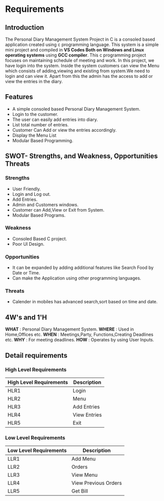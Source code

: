 
# Requirements

## Introduction
The Personal Diary Management System Project in C is a consoled based application created using c programming language. This system is a simple mini project and compiled in **VS Codes Both on Windows and Linux operating systems** using **GCC compiler**. This c programming project focuses on maintaining schedule of meeting and work. In this project, we have login into the system. Inside the system customers can view the Menu which consists of adding,viewing and existing from system.We need to login and can view it. Apart from this the admin has the access to add or view the entries in the diary.

## Features
- A simple consoled based Personal Diary Management System.
- Login to the customer.
- The user can easily add entries into diary.
- List total number of entries.
- Customer Can Add or view the entries accordingly.
- Display the Menu List
- Modular Based Programming.

## SWOT- Strengths, and Weakness, Opportunities Threats
### Strengths
- User Friendly.
- Login and Log out.
- Add Entries.
- Admin and Customers windows.
- Customer can Add,View or Exit from System.
- Modular Based Programs.

### Weakness
-  Consoled Based C project.
- Poor UI Design.

### Opportunities
-  It can be expanded by adding additional features like Search Food by Date or Time.
- Can make the Application using other programming languages.

### Threats
- Calender in mobiles has advanced search,sort based on time and date.

## 4W's and 1'H
**WHAT** : Personal Diary Management System.
**WHERE** : Used in Home,Offices etc.
 **WHEN** : Meetings,Party, Functions,Creating Deadlines etc.
 **WHY** : For meeting deadlines.
**HOW** : Operates by using User Inputs.

## Detail requirements
### High Level Requirements
| High Level Requirements      | Description |
| ----------- | ----------- |
| HLR1      | Login    |
| HLR2   | Menu|
| HLR3   | Add Entries|
| HLR4   | View Entries|
| HLR5   | Exit|

### Low Level Requirements
| Low Level Requirements      | Description |
| ----------- | ----------- |
| LLR1      | Add Menu     |
| LLR2   | Orders|
| LLR3   | View Menu|
| LLR4   |View Previous Orders|
| LLR5   | Get Bill |

